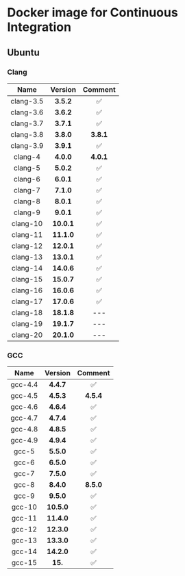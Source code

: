 # Docker image for Continuous Integration

## Ubuntu

### Clang

|    Name    |   Version   |  Comment  |
|:----------:|:-----------:|:---------:|
| clang-3.5  |  **3.5.2**  |     ✅    |
| clang-3.6  |  **3.6.2**  |     ✅    |
| clang-3.7  |  **3.7.1**  |     ✅    |
| clang-3.8  |  **3.8.0**  | **3.8.1** |
| clang-3.9  |  **3.9.1**  |     ✅    |
|  clang-4   |  **4.0.0**  | **4.0.1** |
|  clang-5   |  **5.0.2**  |     ✅    |
|  clang-6   |  **6.0.1**  |     ✅    |
|  clang-7   |  **7.1.0**  |     ✅    |
|  clang-8   |  **8.0.1**  |     ✅    |
|  clang-9   |  **9.0.1**  |     ✅    |
|  clang-10  | **10.0.1**  |     ✅    |
|  clang-11  | **11.1.0**  |     ✅    |
|  clang-12  | **12.0.1**  |     ✅    |
|  clang-13  | **13.0.1**  |     ✅    |
|  clang-14  | **14.0.6**  |     ✅    |
|  clang-15  | **15.0.7**  |     ✅    |
|  clang-16  | **16.0.6**  |     ✅    |
|  clang-17  | **17.0.6**  |     ✅    |
|  clang-18  | **18.1.8**  |    ---    |
|  clang-19  | **19.1.7**  |    ---    |
|  clang-20  | **20.1.0**  |    ---    |

### GCC

|   Name    |   Version   |   Comment  |
|:---------:|:-----------:|:----------:|
|  gcc-4.4  |  **4.4.7**  |      ✅    |
|  gcc-4.5  |  **4.5.3**  | **4.5.4**  |
|  gcc-4.6  |  **4.6.4**  |      ✅    |
|  gcc-4.7  |  **4.7.4**  |      ✅    |
|  gcc-4.8  |  **4.8.5**  |      ✅    |
|  gcc-4.9  |  **4.9.4**  |      ✅    |
|   gcc-5   |  **5.5.0**  |      ✅    |
|   gcc-6   |  **6.5.0**  |      ✅    |
|   gcc-7   |  **7.5.0**  |      ✅    |
|   gcc-8   |  **8.4.0**  | **8.5.0**  |
|   gcc-9   |  **9.5.0**  |      ✅    |
|  gcc-10   | **10.5.0**  |      ✅    |
|  gcc-11   | **11.4.0**  |      ✅    |
|  gcc-12   | **12.3.0**  |      ✅    |
|  gcc-13   | **13.3.0**  |      ✅    |
|  gcc-14   | **14.2.0**  |      ✅    |
|  gcc-15   |  **15.**   |      ✅    |
